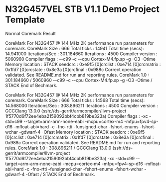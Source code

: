 # N32G457VEL STB V1.1 Demo Project Template

Normal Coremark Result

CoreMark For N32G457 @ 144 MHz
2K performance run parameters for coremark.
CoreMark Size    : 666
Total ticks      : 14941
Total time (secs): 14.941000
Iterations/Sec   : 301.184660
Iterations       : 4500
Compiler version : 5060960
Compiler flags   : --c99 -c --cpu Cortex-M4.fp.sp -g -O3 -Otime
Memory location  : STACK
seedcrc          : 0xe9f5
[0]crclist       : 0xe714
[0]crcmatrix     : 0x1fd7
[0]crcstate      : 0x8e3a
[0]crcfinal      : 0x988c
Correct operation validated. See README.md for run and reporting rules.
CoreMark 1.0 : 301.184660 / 5060960 --c99 -c --cpu Cortex-M4.fp.sp -g -O3 -Otime / STACK
End of Bechmark.

CoreMark For N32G457 @ 144 MHz
2K performance run parameters for coremark.
CoreMark Size    : 666
Total ticks      : 14568
Total time (secs): 14.568000
Iterations/Sec   : 308.896211
Iterations       : 4500
Compiler version : GCCClang 13.0.0 (ssh://ds-gerrit/armcompiler/llvm-project 1f5770d6f72ee4eba2159092bbf4cbb819be323a)
Compiler flags   : -xc -std=c99 --target=arm-arm-none-eabi -mcpu=cortex-m4 -mfpu=fpv4-sp-d16 -mfloat-abi=hard -c -fno-rtti -funsigned-char -fshort-enums -fshort-wchar -gdwarf-4 -Ofast
Memory location  : STACK
seedcrc          : 0xe9f5
[0]crclist       : 0xe714
[0]crcmatrix     : 0x1fd7
[0]crcstate      : 0x8e3a
[0]crcfinal      : 0x988c
Correct operation validated. See README.md for run and reporting rules.
CoreMark 1.0 : 308.896211 / GCCClang 13.0.0 (ssh://ds-gerrit/armcompiler/llvm-project 1f5770d6f72ee4eba2159092bbf4cbb819be323a) -xc -std=c99 --target=arm-arm-none-eabi -mcpu=cortex-m4 -mfpu=fpv4-sp-d16 -mfloat-abi=hard -c -fno-rtti -funsigned-char -fshort-enums -fshort-wchar -gdwarf-4 -Ofast / STACK
End of Bechmark.
